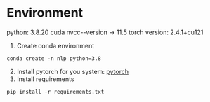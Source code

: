 # Environment

python: 3.8.20
cuda nvcc--version -> 11.5
torch version: 2.4.1+cu121

1. Create conda environment
```
conda create -n nlp python=3.8
```
2. Install pytorch for you system: [pytorch](https://pytorch.org/)
3. Install requirements
```
pip install -r requirements.txt
```